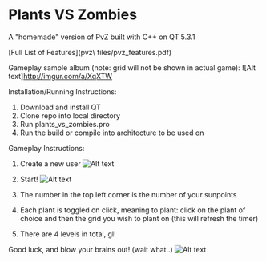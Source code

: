 # Plants VS Zombies 

A "homemade" version of PvZ built with C++ on QT 5.3.1

[Full List of Features](pvz\ files/pvz_features.pdf)

Gameplay sample album (note: grid will not be shown in actual game): 
![Alt text]http://imgur.com/a/XqXTW

Installation/Running Instructions:
1. Download and install QT
2. Clone repo into local directory
3. Run plants_vs_zombies.pro
4. Run the build or compile into architecture to be used on

Gameplay Instructions:
1. Create a new user
![Alt text](http://i.imgur.com/cEuXbMd.png)

2. Start!
![Alt text](http://i.imgur.com/DGZkv45.png)

3. The number in the top left corner is the number of your sunpoints
4. Each plant is toggled on click, meaning to plant: click on the plant of choice and then the grid you wish to plant on (this will refresh the timer)
5. There are 4 levels in total, gl!

Good luck, and blow your brains out! (wait what..)
![Alt text](http://i.imgur.com/1Sfo4iy.png)

